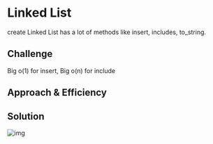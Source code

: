 # Linked List

create Linked List has a lot of methods like insert, includes, to_string.

## Challenge

Big o(1) for insert, Big o(n) for include

## Approach & Efficiency
<!--  -->

## Solution

![img]("https://drive.google.com/file/d/1IbAwkfj7YXXMS4EzS6BaYuEAxhwxfgti/view?usp=sharing")
